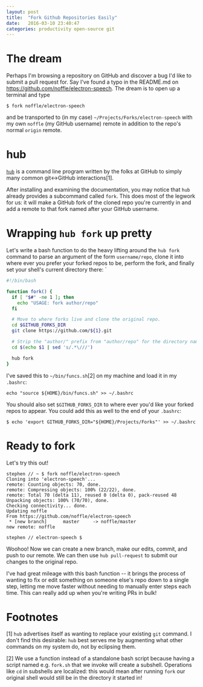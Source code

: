 ```yaml
---
layout: post
title:  "Fork Github Repositories Easily"
date:   2016-03-10 23:40:47
categories: productivity open-source git
---
```

# The dream

Perhaps I'm browsing a repository on GitHub and discover a bug I'd like to submit a pull request for. Say I've found a typo in the README.md on https://github.com/noffle/electron-speech. The dream is to open up a terminal and type

```
$ fork noffle/electron-speech
```

and be transported to (in my case) `~/Projects/Forks/electron-speech` with my own `noffle` (my GitHub username) remote in addition to the repo's normal `origin` remote.

# hub

[`hub`](https://github.com/github/hub) is a command line program written by the folks at GitHub to simply many common git<->GitHub interactions[1].

After installing and examining the documentation, you may notice that `hub` already provides a subcommand called `fork`. This does most of the legwork for us: it will make a GitHub fork of the cloned repo you're currently in and add a remote to that fork named after your GitHub username.

# Wrapping `hub fork` up pretty

Let's write a bash function to do the heavy lifting around the `hub fork` command to parse an argument of the form `username/repo`, clone it into where ever you prefer your forked repos to be, perform the fork, and finally set your shell's current directory there:
`
```sh
#!/bin/bash

function fork() {
  if [ "$#" -ne 1 ]; then
    echo "USAGE: fork author/repo"
  fi

  # Move to where forks live and clone the original repo.
  cd $GITHUB_FORKS_DIR
  git clone https://github.com/${1}.git

  # Strip the "author/" prefix from "author/repo" for the directory name
  cd $(echo $1 | sed 's/.*\///')

  hub fork
}
```

I've saved this to `~/bin/funcs.sh`[2] on my machine and load it in my `.bashrc`:

```
echo "source ${HOME}/bin/funcs.sh" >> ~/.bashrc
```


You should also set `$GITHUB_FORKS_DIR` to where ever you'd like your forked repos to appear. You could add this as well to the end of your `.bashrc`:

```
$ echo 'export GITHUB_FORKS_DIR="${HOME}/Projects/Forks"' >> ~/.bashrc
```

# Ready to fork

Let's try this out!

```
stephen // ~ $ fork noffle/electron-speech
Cloning into 'electron-speech'...
remote: Counting objects: 70, done.
remote: Compressing objects: 100% (22/22), done.
remote: Total 70 (delta 11), reused 0 (delta 0), pack-reused 48
Unpacking objects: 100% (70/70), done.
Checking connectivity... done.
Updating noffle
From https://github.com/noffle/electron-speech
 * [new branch]      master     -> noffle/master
new remote: noffle

stephen // electron-speech $ 
```

Woohoo! Now we can create a new branch, make our edits, commit, and push to our remote. We can then use `hub pull-request` to submit our changes to the original repo.

I've had great mileage with this bash function -- it brings the process of wanting to fix or edit something on someone else's repo down to a single step, letting me move faster without needing to manually enter steps each time. This can really add up when you're writing PRs in bulk!


# Footnotes

 [1] `hub` advertises itself as wanting to replace your existing `git` command. I don't find this desirable: `hub` best serves me by augmenting what other commands on my system do, not by eclipsing them.


 [2] We use a function instead of a standalone bash script because having a script named e.g. `fork.sh` that we invoke will create a subshell. Operations like `cd` in subshells are localized: this would mean after running `fork` our original shell would still be in the directory it started in!
